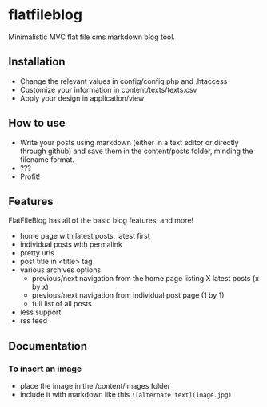 flatfileblog
============

Minimalistic MVC flat file cms markdown blog tool.

## Installation

- Change the relevant values in config/config.php and .htaccess
- Customize your information in content/texts/texts.csv
- Apply your design in application/view

## How to use

- Write your posts using markdown (either in a text editor or directly through github) and save them in the content/posts folder, minding the filename format.
- ???
- Profit!

## Features

FlatFileBlog has all of the basic blog features, and more!

- home page with latest posts, latest first
- individual posts with permalink
- pretty urls
- post title in &lt;title&gt; tag
- various archives options
  - previous/next navigation from the home page listing X latest posts (x by x)
  - previous/next navigation from individual post page (1 by 1)
  - full list of all posts
- less support
- rss feed
  
## Documentation

### To insert an image

- place the image in the /content/images folder
- include it with markdown like this `![alternate text](image.jpg)`
